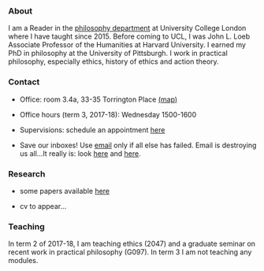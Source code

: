 
### About

I am a Reader in the [philosophy department](https://www.ucl.ac.uk/philosophy/) at University College London where I have taught since 2015. Before coming to UCL, I was John L. Loeb Associate Professor of the Humanities at Harvard University. I earned my PhD in philosophy at the University of Pittsburgh. I work in practical philosophy, especially ethics, history of ethics and action theory.


### Contact 

  - Office: room 3.4a, 33-35 Torrington Place [(map)](http://www.ucl.ac.uk/maps/33-35-torrington-place)

  - Office hours (term 3, 2017-18): Wednesday 1500-1600

  - Supervisions: schedule an appointment [here](http://www.supersaas.com/schedule/DouglasLavin/SupervisionUCL)

    <!-- + * Additional office hours (for 2047 & G097) Monday, 1500-1700
        [(calendar)](http://www.supersaas.co.uk/schedule/DouglasLavin/OfficeHoursUCL) --> 
  
  - Save our inboxes! Use [email](mailto:d.lavin@ucl.ac.uk) only if all else has failed. Email is destroying us all...It really is: look [here](http://www.emailcharter.org/) and [here](http://two.sentenc.es/).


### Research

  + some papers available [here](https://ucl.academia.edu/DouglasLavin)

  + cv to appear...


<!-- would be good to have bib references and links to published papers here or maybe i could just have an abbreviated html cv -->


### Teaching

In term 2 of 2017-18, I am teaching ethics (2047) and a graduate seminar on recent work in practical philosophy (G097). In term 3 I am not teaching any modules.

<!-- In term 1 of 2017-18 I teach moral psychology (3097) and a seminar in action theory (G019). In term 2 I teach ethics (2047) and a seminar on practical reason (G097). -->

<!--  Leipzig/UCL Workshop 2018 [](https://www.fagi.uni-leipzig.de/conferences/ucl-leipzig/) -->


<!-- [Link](url) and ![Image](src) -->
